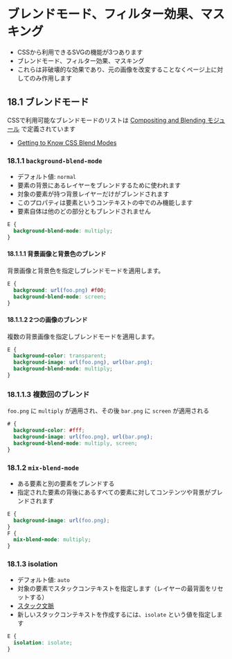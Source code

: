 # ブレンドモード、フィルター効果、マスキング

- CSSから利用できるSVGの機能が3つあります
- ブレンドモード、フィルター効果、マスキング
- これらは非破壊的な効果であり、元の画像を改変することなくページ上に対してのみ作用します


## 18.1 ブレンドモード

CSSで利用可能なブレンドモードのリストは [Compositing and Blending モジュール](https://drafts.fxtf.org/compositing/) で定義されています

- [Getting to Know CSS Blend Modes](https://dev.opera.com/articles/getting-to-know-css-blend-modes)


### 18.1.1 `background-blend-mode`

- デフォルト値: `normal`
- 要素の背景にあるレイヤーをブレンドするために使われます
- 対象の要素が持つ背景レイヤーだけがブレンドされます
- このプロパティは要素というコンテキストの中でのみ機能します
- 要素自体は他のどの部分ともブレンドされません

```css
E {
  background-blend-mode: multiply;
}
```

#### 18.1.1.1 背景画像と背景色のブレンド

背景画像と背景色を指定しブレンドモードを適用します。

```css
E {
  background: url(foo.png) #f00;
  background-blend-mode: screen;
}
```

#### 18.1.1.2 2つの画像のブレンド

複数の背景画像を指定しブレンドモードを適用します。

```css
E {
  background-color: transparent;
  background-image: url(foo.png), url(bar.png);
  background-blend-mode: multiply;
}
```

### 18.1.1.3 複数回のブレンド

`foo.png` に `multiply` が適用され、その後 `bar.png` に `screen` が適用される

```css
# {
  background-color: #fff;
  background-image: url(foo.png), url(bar.png);
  background-blend-mode: multiply, screen;
}
```

### 18.1.2 `mix-blend-mode`

- ある要素と別の要素をブレンドする
- 指定された要素の背後にあるすべての要素に対してコンテンツや背景がブレンドされます


```css
E {
  background-image: url(foo.png);
}
F {
  mix-blend-mode: multiply;
}
```

### 18.1.3 isolation

- デフォルト値: `auto`
- 対象の要素でスタックコンテキストを指定します（レイヤーの最背面をリセットする）
- [スタック文脈](https://developer.mozilla.org/ja/docs/Web/Guide/CSS/Understanding_z_index/The_stacking_context)
- 新しいスタックコンテキストを作成するには、`isolate` という値を指定します

```css
E {
  isolation: isolate;
}
```
